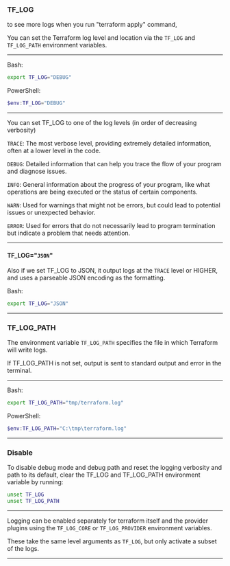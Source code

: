 

### TF_LOG

to see more logs when you run "terraform apply" command,

You can set the Terraform log level and location via the `TF_LOG` and `TF_LOG_PATH` environment variables.



__________________________________________________________________________________________





Bash: 
```bash
export TF_LOG="DEBUG"
```


PowerShell:
```powershell
$env:TF_LOG="DEBUG"
```



__________________________________________________________________________________________



You can set TF_LOG to one of the log levels (in order of decreasing verbosity) 



`TRACE`: The most verbose level, providing extremely detailed information, often at a lower level in the code.

`DEBUG`: Detailed information that can help you trace the flow of your program and diagnose issues.

`INFO`: General information about the progress of your program, like what operations are being executed or the status of certain components.

`WARN`: Used for warnings that might not be errors, but could lead to potential issues or unexpected behavior.

`ERROR`: Used for errors that do not necessarily lead to program termination but indicate a problem that needs attention.

__________________________________________________________________________________________


#### TF_LOG="`JSON`"

Also if we set TF_LOG to JSON, it output logs at the `TRACE` level or HIGHER, and uses a parseable JSON encoding as the formatting.

Bash:
```bash
export TF_LOG="JSON"
```

__________________________________________________________________________________________



### TF_LOG_PATH

The environment variable `TF_LOG_PATH` specifies the file in which Terraform will write logs.


If TF_LOG_PATH is not set, output is sent to standard output and error in the terminal.




__________________________________________________________________________________________




Bash: 
```bash
export TF_LOG_PATH="tmp/terraform.log"
```



PowerShell:
```powershell
$env:TF_LOG_PATH="C:\tmp\terraform.log"
```




__________________________________________________________________________________________


### Disable

To disable debug mode and debug path and reset the logging verbosity and path to its default, clear the TF_LOG and TF_LOG_PATH environment variable by running:


```bash
unset TF_LOG
unset TF_LOG_PATH
```

__________________________________________________________________________________________


Logging can be enabled separately for terraform itself and the provider plugins using the `TF_LOG_CORE` or `TF_LOG_PROVIDER` environment variables.

These take the same level arguments as `TF_LOG`, but only activate a subset of the logs.




__________________________________________________________________________________________

